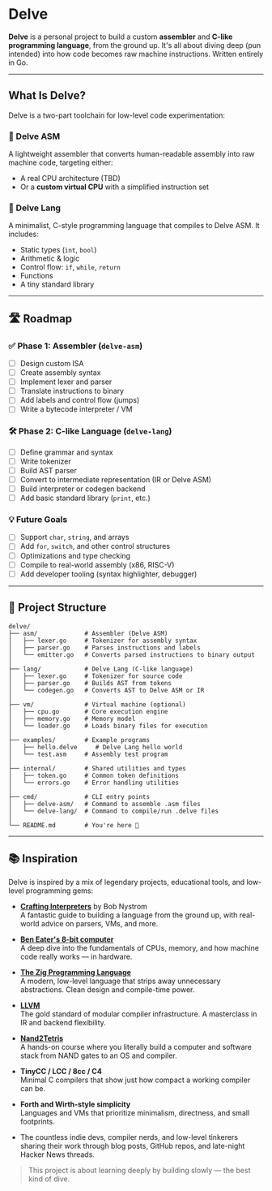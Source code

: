 # Delve

**Delve** is a personal project to build a custom **assembler** and **C-like programming language**, from the ground up. It's all about diving deep (pun intended) into how code becomes raw machine instructions. Written entirely in Go.

---

## What Is Delve?

Delve is a two-part toolchain for low-level code experimentation:

### 🔧 Delve ASM
A lightweight assembler that converts human-readable assembly into raw machine code, targeting either:
- A real CPU architecture (TBD)
- Or a **custom virtual CPU** with a simplified instruction set

### 🧬 Delve Lang
A minimalist, C-style programming language that compiles to Delve ASM. It includes:
- Static types (`int`, `bool`)
- Arithmetic & logic
- Control flow: `if`, `while`, `return`
- Functions
- A tiny standard library

---

## 🛣️ Roadmap

### ✅ Phase 1: Assembler (`delve-asm`)
- [ ] Design custom ISA
- [ ] Create assembly syntax
- [ ] Implement lexer and parser
- [ ] Translate instructions to binary
- [ ] Add labels and control flow (jumps)
- [ ] Write a bytecode interpreter / VM

### 🛠️ Phase 2: C-like Language (`delve-lang`)
- [ ] Define grammar and syntax
- [ ] Write tokenizer
- [ ] Build AST parser
- [ ] Convert to intermediate representation (IR or Delve ASM)
- [ ] Build interpreter or codegen backend
- [ ] Add basic standard library (`print`, etc.)

### 💡 Future Goals
- [ ] Support `char`, `string`, and arrays
- [ ] Add `for`, `switch`, and other control structures
- [ ] Optimizations and type checking
- [ ] Compile to real-world assembly (x86, RISC-V)
- [ ] Add developer tooling (syntax highlighter, debugger)

---

## 📁 Project Structure

```text
delve/
├── asm/             # Assembler (Delve ASM)
│   ├── lexer.go     # Tokenizer for assembly syntax
│   ├── parser.go    # Parses instructions and labels
│   └── emitter.go   # Converts parsed instructions to binary output
│
├── lang/            # Delve Lang (C-like language)
│   ├── lexer.go     # Tokenizer for source code
│   ├── parser.go    # Builds AST from tokens
│   └── codegen.go   # Converts AST to Delve ASM or IR
│
├── vm/              # Virtual machine (optional)
│   ├── cpu.go       # Core execution engine
│   ├── memory.go    # Memory model
│   └── loader.go    # Loads binary files for execution
│
├── examples/        # Example programs
│   ├── hello.delve     # Delve Lang hello world
│   └── test.asm     # Assembly test program
│
├── internal/        # Shared utilities and types
│   ├── token.go     # Common token definitions
│   └── errors.go    # Error handling utilities
│
├── cmd/             # CLI entry points
│   ├── delve-asm/   # Command to assemble .asm files
│   └── delve-lang/  # Command to compile/run .delve files
│
└── README.md        # You're here 🙂
```

---

## 📚 Inspiration

Delve is inspired by a mix of legendary projects, educational tools, and low-level programming gems:

- **[Crafting Interpreters](https://craftinginterpreters.com/)** by Bob Nystrom  
  A fantastic guide to building a language from the ground up, with real-world advice on parsers, VMs, and more.

- **[Ben Eater's 8-bit computer](https://eater.net/8bit)**  
  A deep dive into the fundamentals of CPUs, memory, and how machine code really works — in hardware.

- **[The Zig Programming Language](https://ziglang.org/)**  
  A modern, low-level language that strips away unnecessary abstractions. Clean design and compile-time power.

- **[LLVM](https://llvm.org/)**  
  The gold standard of modular compiler infrastructure. A masterclass in IR and backend flexibility.

- **[Nand2Tetris](https://www.nand2tetris.org/)**  
  A hands-on course where you literally build a computer and software stack from NAND gates to an OS and compiler.

- **TinyCC / LCC / 8cc / C4**  
  Minimal C compilers that show just how compact a working compiler can be.

- **Forth and Wirth-style simplicity**  
  Languages and VMs that prioritize minimalism, directness, and small footprints.

- The countless indie devs, compiler nerds, and low-level tinkerers sharing their work through blog posts, GitHub repos, and late-night Hacker News threads.

> This project is about learning deeply by building slowly — the best kind of dive.


